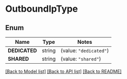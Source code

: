 # OutboundIpType

## Enum

Name | Type | Notes
------------ | ------------- | -------------
**DEDICATED** | string | (value: `"dedicated"`)
**SHARED** | string | (value: `"shared"`)


[[Back to Model list]](../README.md#documentation-for-models) [[Back to API list]](../README.md#documentation-for-api-endpoints) [[Back to README]](../README.md)


